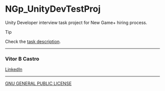 # NGp_UnityDevTestProj
Unity Developer interview task project for New Game+ hiring process.

> [!TIP]
> Check the [task description](Unity%20Programmer%20Task%20.pdf).

---

### Vitor B Castro
[LinkedIn](https://linkedin.com/in/vitorbcastro/)

---

[GNU GENERAL PUBLIC LICENSE](LICENSE)
